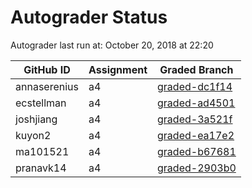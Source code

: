 # Autograder Status
Autograder last run at: October 20, 2018 at 22:20

| GitHub ID | Assignment | Graded Branch |
|-----------|------------|---------------|
| annaserenius | a4 | [graded-dc1f14](https://github.com/Fall2018COMP401-001/a4-annaserenius/tree/graded-dc1f14) | 
| ecstellman | a4 | [graded-ad4501](https://github.com/Fall2018COMP401-001/a4-ecstellman/tree/graded-ad4501) | 
| joshjiang | a4 | [graded-3a521f](https://github.com/Fall2018COMP401-001/a4-joshjiang/tree/graded-3a521f) | 
| kuyon2 | a4 | [graded-ea17e2](https://github.com/Fall2018COMP401-001/a4-kuyon2/tree/graded-ea17e2) | 
| ma101521 | a4 | [graded-b67681](https://github.com/Fall2018COMP401-001/a4-ma101521/tree/graded-b67681) | 
| pranavk14 | a4 | [graded-2903b0](https://github.com/Fall2018COMP401-001/a4-pranavk14/tree/graded-2903b0) | 
